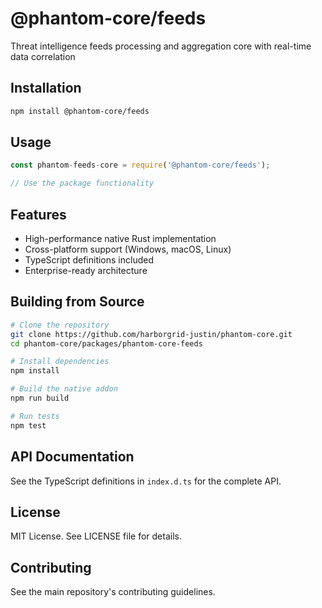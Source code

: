 # @phantom-core/feeds

Threat intelligence feeds processing and aggregation core with real-time data correlation

## Installation

```bash
npm install @phantom-core/feeds
```

## Usage

```javascript
const phantom-feeds-core = require('@phantom-core/feeds');

// Use the package functionality
```

## Features

- High-performance native Rust implementation
- Cross-platform support (Windows, macOS, Linux)
- TypeScript definitions included
- Enterprise-ready architecture

## Building from Source

```bash
# Clone the repository
git clone https://github.com/harborgrid-justin/phantom-core.git
cd phantom-core/packages/phantom-core-feeds

# Install dependencies
npm install

# Build the native addon
npm run build

# Run tests
npm test
```

## API Documentation

See the TypeScript definitions in `index.d.ts` for the complete API.

## License

MIT License. See LICENSE file for details.

## Contributing

See the main repository's contributing guidelines.
